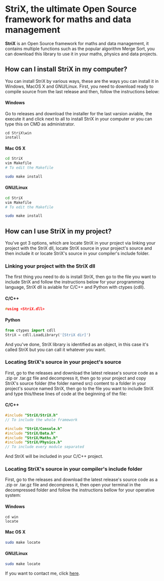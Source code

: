 # StriX, the ultimate Open Source framework for maths and data management
**StriX** is an Open Source framework for maths and data management, it contains multiple functions such as the popular algorithm Merge Sort, you can download this library to use it in your maths, physics and data projects.

## How can I install StriX in my computer?
You can install StriX by various ways, these are the ways you can install it in Windows, MacOS X and GNU/Linux. First, you need to download ready to compile source from the last release and then, follow the instructions below:

#### Windows
Go to releases and download the installer for the last varsion aviable, the execute it and click next to all to install StriX in your computer or you can type this on CMD as administrator.
```batch
cd StriX\win
install
```
#### Mac OS X
```zsh
cd StriX
vim Makefile
# To edit the Makefile

sudo make install
```
#### GNU/Linux
```bash
cd StriX
vim Makefile
# To edit the Makefile

sudo make install
```

## How can I use StriX in my project?
You've got 3 options, which are locate StriX in your project via linking your project with the StriX dll, locate StriX source in your project's source and then include it or locate StriX's source in your compiler's include folder.

### Linking your project with the StriX dll
The first thing you need to do is install StriX, then go to the file you want to include StriX and follow the instructions below for your programming language, StriX dll is aviable for C/C++ and Python with ctypes (cdll).

#### C/C++
```c++
#using <StriX.dll>
```
#### Python
```python
from ctypes import cdll
StriX = cdll.LoadLibrary('[StriX dir]')
```
And you've done, StriX library is identified as an object, in this case it's called StriX but you can call it whatever you want.

### Locating StriX's source in your project's source
First, go to the releases and download the latest release's source code as a .zip or .tar.gz file and decompress it, then go to your project and copy StriX's source folder (the folder named src) content to a folder in your project's source named StriX, then go to the file you want to include StriX and type this/these lines of code at the beginning of the file:

#### C/C++
```c++
#include "StriX/StriX.h"
// To include the whole framework

#include "StriX/Console.h"
#include "StriX/Data.h"
#include "StriX/Maths.h"
#include "StriX/Physics.h"
// To include every module separated
``` 
And StriX will be included in your C/C++ project.

### Locating StriX's source in your compiler's include folder
First, go to the releases and download the latest release's source code as a .zip or .tar.gz file and decompress it, then open your terminal in the decompressed folder and follow the instructions bellow for your operative system:

#### Windows
```batch
cd win
locate
```
#### Mac OS X
```zsh
sudo make locate
```
#### GNU/Linux
```bash
sudo make locate
```

If you want to contact me, click [here](mailto:hdbprogramming@gmail.com).